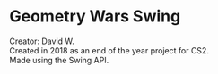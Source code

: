 # Geometry Wars Swing
Creator: David W. <br/>
Created in 2018 as an end of the year project for CS2. <br/>
Made using the Swing API.

